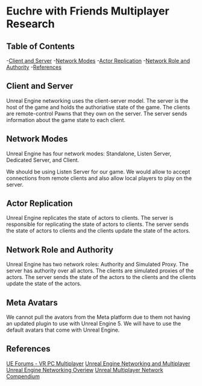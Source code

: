 # Euchre with Friends Multiplayer Research

## Table of Contents
-[Client and Server](#client-and-server)
-[Network Modes](#network-modes)
-[Actor Replication](#actor-replication)
-[Network Role and Authority](#network-role-and-authority)
-[References](#references)

## Client and Server
Unreal Engine networking uses the client-server model. The server is the host of the game and holds the authoriative state of the game. The clients are remote-control Pawns that they own on the server. The server sends information about the game state to each client.

## Network Modes
Unreal Engine has four network modes: Standalone, Listen Server, Dedicated Server, and Client.

We should be using Listen Server for our game. We would allow to accept connections from remote clients and also allow local players to play on the server.

## Actor Replication
Unreal Engine replicates the state of actors to clients. The server is responsible for replicating the state of actors to clients. The server sends the state of actors to clients and the clients update the state of the actors.

## Network Role and Authority
Unreal Engine has two network roles: Authority and Simulated Proxy. The server has authority over all actors. The clients are simulated proxies of the actors. The server sends the state of the actors to the clients and the clients update the state of the actors.

## Meta Avatars
We cannot pull the avators from the Meta platform due to them not having an updated plugin to use with Unreal Engine 5. We will have to use the default avatars that come with Unreal Engine.

## References
[UE Forums - VR PC Multiplayer](https://forums.unrealengine.com/t/vr-pc-multiplayer/691364/2)
[Unreal Engine Networking and Multiplayer](https://dev.epicgames.com/documentation/en-us/unreal-engine/networking-and-multiplayer-in-unreal-engine?application_version=5.0)
[Unreal Engine Networking Overiew](https://dev.epicgames.com/documentation/en-us/unreal-engine/networking-overview-for-unreal-engine?application_version=5.0)
[Unreal Multiplayer Network Compendium](https://cedric-neukirchen.net/docs/multiplayer-compendium/introduction)